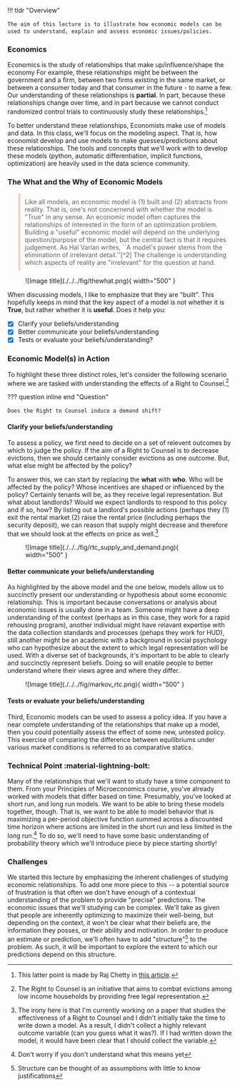 !!! tldr "Overview"

    The aim of this lecture is to illustrate how economic models can be used to understand, explain and assess economic issues/policies.

### **Economics**

Economics is the study of relationships that make up/influence/shape the economy
For example, these relationships might be between the government and a firm, between two firms existing in the same market, or between a consumer today and that consumer in the future - to name a few. Our understanding of these relationships is **partial**. In part, because these relationships change over time, and in part because we cannot conduct randomized control trials to continuously study these relationships.[^1]

To better understand these relationships, Economists make use of models and data. In this class, we'll focus on the modeling aspect. That is, how economist develop and use models to make guesses/predictions about these relationships. The tools and concepts that we'll work with to develop these models (python, automatic differentiation, implicit functions, optimization) are heavily used in the data science community. 

### **The What and the Why of Economic Models**

<blockquote style="border-left: 5px solid #ffcccc; padding: 10px;">
Like all models, an economic model is (1) built and (2) abstracts from reality. That is, one's not concernend with whether the model is "True" in any sense. An economic model often captures the relationships of interested in the form of an optimization problem. Building a "useful" economic model will depend on the underlying question/purpose of the model, but the central fact is that it requires judgement. As Hal Varian writes, ``A model's power stems from the eliminationn of irrelevant detail.''[^2] The challenge is understanding which aspects of reality are "irrelevant" for the question at hand. 
</blockquote>





<figure markdown>
  ![Image title](./../../fig/thewhat.png){ width="500" }
</figure>

When discussing models, I like to emphasize that they are "built". This hopefully keeps in mind that the key aspect of a model is not whether it is **True**, but rather whether it is **useful**. Does it help you:

- [x] Clarify your beliefs/understanding
- [x] Better communicate your beliefs/understanding
- [x] Tests or evaluate your beliefs/understanding?

### **Economic Model(s) in Action**

To highlight these three distinct roles, let's consider the following scenario where we are tasked with understanding the effects of a Right to Counsel.[^3]

??? question inline end "Question"

    Does the Right to Counsel induce a demand shift?

#### Clarify your beliefs/understanding

To assess a policy, we first need to decide on a set of relevent outcomes by which to judge the policy. If the aim of a Right to Counsel is to decrease evictions, then we should certainly consider evictions as one outcome. But, what else might be affected by the policy? 

To answer this, we can start by replacing the **what** with **who**. Who will be affected by the policy? Whose incentives are shaped or influenced by the policy? Certainly tenants will be, as they receive legal representation. But what about landlords? Would we expect landlords to respond to this policy and if so, how? By listing out a landlord's possible actions (perhaps they (1) exit the rental market (2) raise the rental price (including perhaps the security deposit), we can reason that supply might decrease and therefore that we should look at the effects on price as well.[^4]

<figure markdown>
  ![Image title](./../../fig/rtc_supply_and_demand.png){ width="500" }
</figure>

#### Better communicate your beliefs/understanding
As highlighted by the above model and the one below, models allow us to succinctly present our understanding or hypothesis about some economic relationship. This is important because conversations or analysis about economic issues is usually done in a team. Someone might have a deep understanding of the context (perhaps as in this case, they work for a rapid rehousing program), another individual might have relavant expertise with the data collection standards and processes (pehaps they work for HUD), still another might be an academic with a background in social psychology who can hypothesize about the extent to which legal representation will be used. With a diverse set of backgrounds, it's important to be able to clearly and succinctly represent beliefs. Doing so will enable people to better understand where their views agree and where they differ. 

<figure markdown>
  ![Image title](./../../fig/markov_rtc.png){ width="500" }
</figure>

#### Tests or evaluate your beliefs/understanding
Third, Economic models can be used to assess a policy idea. If you have a near complete understanding of the relationships that make up a model, then you could potentially assess the effect of some new, untested policy. This exercise of comparing the difference between equilibriums under various market conditions is referred to as comparative statics. 

### **Technical Point** :material-lightning-bolt:
Many of the relationships that we'll want to study have a time component to them. From your Principles of Microeconomics course, you've already worked with models that differ based on time. Presumably, you've looked at short run, and long run models. We want to be able to bring these models together, though. That is, we want to be able to model behavior that is maximizing a per-period objective function summed across a discounted time horizon where actions are limited in the short run and less limited in the long run.[^5] To do so, we'll need to have some basic understanding of probability theory which we'll introduce piece by piece starting shortly!



### **Challenges**

We started this lecture by emphasizing the inherent challenges of studying economic relationships. To add one more piece to this -- a potential source of frustration is that often we don't have enough of a contextual understanding of the problem to provide "precise" predictions. The economic issues that we'll studying can be complex. We'll take as given that people are inherently optimizing to maximize their well-being, but depending on the context, it won't be clear what their beliefs are, the information they posses, or their ability and motivation. In order to produce an estimate or prediction, we'll often have to add "structure"[^6] to the problem. As such, it will be important to explore the extent to which our predictions depend on this structure. 


<!-- ??? question "Why?"

    If your following along with Varian's textbook, you may be wondering why I don't start with a description of the market as done in chapter 1. While the chapter is a worthwhile read, I don't like that it talks about allocation without directly talking about production and that it talks about willingness but omits ability. These terms should generally go together. The chapter ends on a somewhat bizzare note about the fact that rent control is **pareto inefficient** because it doesn't allocate appartments to people with the highest willingness to pay. In my view, this isn't the real issue with rent control (the issue with rent control is the effect is has on the supply in the long run!) and really only serves to highlight a limiation of the notion of pareto efficient. -->



[^1]: This latter point is made by Raj Chetty in [this article](https://www.nytimes.com/2013/10/21/opinion/yes-economics-is-a-science.html).

[^2]: [Hal Varian's Textbook](https://wwnorton.com/books/9780393689860)

[^3]: The Right to Counsel is an initiative that aims to combat evictions among low income households by providing free legal representation.

[^4]: The irony here is that I'm currently working on a paper that studies the effectiveness of a Right to Counsel and I didn't initially take the time to write down a model. As a result, I didn't collect a highly relevant outcome variable (can you guess what it was?). If I had written down the model, it would have been clear that I should collect the variable. 

[^5]: Don't worry if you don't understand what this means yet 

[^6]: Structure can be thought of as assumptions with little to know justifications
